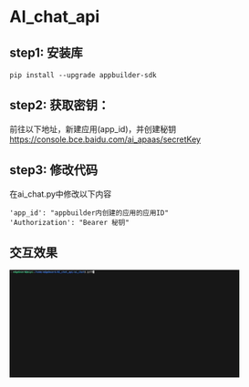 # AI_chat_api


## step1: 安装库
```shell
pip install --upgrade appbuilder-sdk
```
## step2: 获取密钥：
前往以下地址，新建应用(app_id)，并创建秘钥
https://console.bce.baidu.com/ai_apaas/secretKey


## step3: 修改代码
在ai_chat.py中修改以下内容

```shell
'app_id': "appbuilder内创建的应用的应用ID"
'Authorization': "Bearer 秘钥"
```

## 交互效果

<img src="vedio/ai_chat.gif" width="80%">
